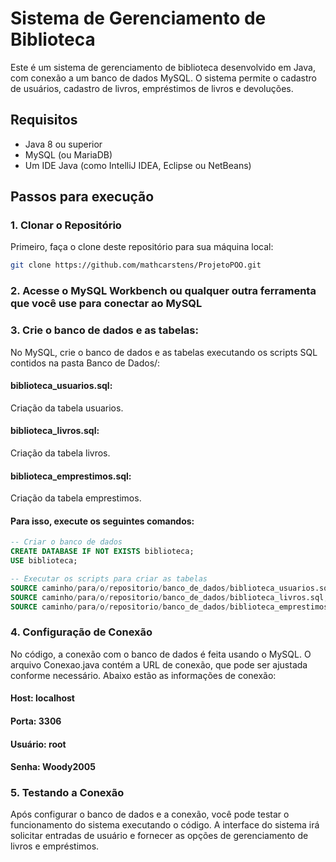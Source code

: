 # Sistema de Gerenciamento de Biblioteca

Este é um sistema de gerenciamento de biblioteca desenvolvido em Java, com conexão a um banco de dados MySQL. O sistema permite o cadastro de usuários, cadastro de livros, empréstimos de livros e devoluções.

## Requisitos

- Java 8 ou superior
- MySQL (ou MariaDB)
- Um IDE Java (como IntelliJ IDEA, Eclipse ou NetBeans)

## Passos para execução

### 1. Clonar o Repositório

Primeiro, faça o clone deste repositório para sua máquina local:

```bash
git clone https://github.com/mathcarstens/ProjetoPOO.git
```
### 2. Acesse o MySQL Workbench ou qualquer outra ferramenta que você use para conectar ao MySQL
### 3. Crie o banco de dados e as tabelas:
No MySQL, crie o banco de dados e as tabelas executando os scripts SQL contidos na pasta Banco de Dados/:

#### biblioteca_usuarios.sql: 
Criação da tabela usuarios.
#### biblioteca_livros.sql: 
Criação da tabela livros.
#### biblioteca_emprestimos.sql: 
Criação da tabela emprestimos.
#### Para isso, execute os seguintes comandos:
```sql
-- Criar o banco de dados
CREATE DATABASE IF NOT EXISTS biblioteca;
USE biblioteca;

-- Executar os scripts para criar as tabelas
SOURCE caminho/para/o/repositorio/banco_de_dados/biblioteca_usuarios.sql;
SOURCE caminho/para/o/repositorio/banco_de_dados/biblioteca_livros.sql;
SOURCE caminho/para/o/repositorio/banco_de_dados/biblioteca_emprestimos.sql;
```
### 4. Configuração de Conexão
No código, a conexão com o banco de dados é feita usando o MySQL. O arquivo Conexao.java contém a URL de conexão, que pode ser ajustada conforme necessário. Abaixo estão as informações de conexão:

#### Host: localhost
#### Porta: 3306 
#### Usuário: root 
#### Senha: Woody2005 

### 5. Testando a Conexão
Após configurar o banco de dados e a conexão, você pode testar o funcionamento do sistema executando o código. A interface do sistema irá solicitar entradas de usuário e fornecer as opções de gerenciamento de livros e empréstimos.
